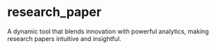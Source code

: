 # research_paper
A dynamic tool that blends innovation with powerful analytics, making research papers intuitive and insightful.
